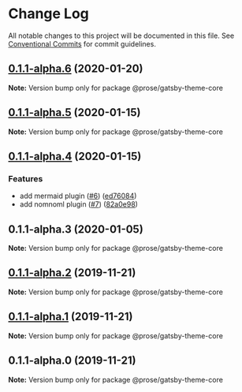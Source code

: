 # Change Log

All notable changes to this project will be documented in this file.
See [Conventional Commits](https://conventionalcommits.org) for commit guidelines.

## [0.1.1-alpha.6](https://github.com/prosejs/prose/compare/@prose/gatsby-theme-core@0.1.1-alpha.5...@prose/gatsby-theme-core@0.1.1-alpha.6) (2020-01-20)

**Note:** Version bump only for package @prose/gatsby-theme-core





## [0.1.1-alpha.5](https://github.com/prosejs/prose/compare/@prose/gatsby-theme-core@0.1.1-alpha.4...@prose/gatsby-theme-core@0.1.1-alpha.5) (2020-01-15)

**Note:** Version bump only for package @prose/gatsby-theme-core





## [0.1.1-alpha.4](https://github.com/prosejs/prose/compare/@prose/gatsby-theme-core@0.1.1-alpha.3...@prose/gatsby-theme-core@0.1.1-alpha.4) (2020-01-15)


### Features

* add mermaid plugin ([#6](https://github.com/prosejs/prose/issues/6)) ([ed76084](https://github.com/prosejs/prose/commit/ed7608423d070a485883bc07e47d74b2ebfa5198))
* add nomnoml plugin ([#7](https://github.com/prosejs/prose/issues/7)) ([82a0e98](https://github.com/prosejs/prose/commit/82a0e98ad6bc1c26dddd9f2b786e56b6e6cbc517))





## 0.1.1-alpha.3 (2020-01-05)

**Note:** Version bump only for package @prose/gatsby-theme-core





## [0.1.1-alpha.2](https://github.com/prosejs/prose/compare/@prose/gatsby-theme-core@0.1.1-alpha.1...@prose/gatsby-theme-core@0.1.1-alpha.2) (2019-11-21)

**Note:** Version bump only for package @prose/gatsby-theme-core





## [0.1.1-alpha.1](https://github.com/prosejs/prose/compare/@prose/gatsby-theme-core@0.1.1-alpha.0...@prose/gatsby-theme-core@0.1.1-alpha.1) (2019-11-21)

**Note:** Version bump only for package @prose/gatsby-theme-core





## 0.1.1-alpha.0 (2019-11-21)

**Note:** Version bump only for package @prose/gatsby-theme-core
